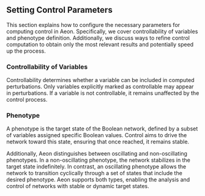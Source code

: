 ## Setting Control Parameters

This section explains how to configure the necessary parameters for computing control in Aeon. Specifically, we cover controllability of variables and phenotype definition. Additionally, we discuss ways to refine control computation to obtain only the most relevant results and potentially speed up the process.

### Controllability of Variables

Controllability determines whether a variable can be included in computed perturbations. Only variables explicitly marked as controllable may appear in perturbations. If a variable is not controllable, it remains unaffected by the control process.

### Phenotype

A phenotype is the target state of the Boolean network, defined by a subset of variables assigned specific Boolean values. Control aims to drive the network toward this state, ensuring that once reached, it remains stable.

Additionally, Aeon distinguishes between oscillating and non-oscillating phenotypes. In a non-oscillating phenotype, the network stabilizes in the target state indefinitely. In contrast, an oscillating phenotype allows the network to transition cyclically through a set of states that include the desired phenotype. Aeon supports both types, enabling the analysis and control of networks with stable or dynamic target states.